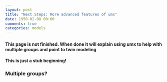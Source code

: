 ```yaml
---
layout: post
title: "Next Steps: More advanced features of umx"
date: 1950-02-08 00:00
comments: true
categories: models
---
```


#### This page is not finished. When done it will explain using umx to help with multiple groups and point to twin modeling
#### This is just a stub beginning!

### Multiple groups?

